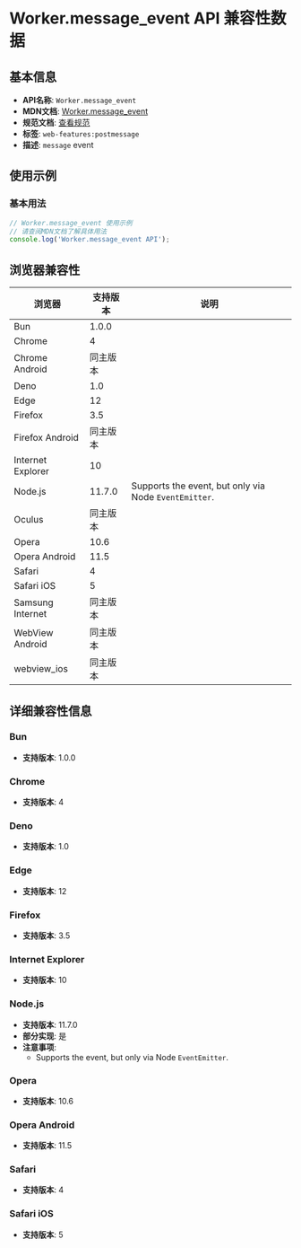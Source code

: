 # Worker.message_event API 兼容性数据

## 基本信息

- **API名称**: `Worker.message_event`
- **MDN文档**: [Worker.message_event](https://developer.mozilla.org/docs/Web/API/Worker/message_event)
- **规范文档**: [查看规范](https://html.spec.whatwg.org/multipage/indices.html#event-message)
- **标签**: `web-features:postmessage`
- **描述**: `message` event

## 使用示例

### 基本用法

```javascript
// Worker.message_event 使用示例
// 请查阅MDN文档了解具体用法
console.log('Worker.message_event API');
```

## 浏览器兼容性

| 浏览器 | 支持版本 | 说明 |
|--------|----------|------|
| Bun | 1.0.0 |  |
| Chrome | 4 |  |
| Chrome Android | 同主版本 |  |
| Deno | 1.0 |  |
| Edge | 12 |  |
| Firefox | 3.5 |  |
| Firefox Android | 同主版本 |  |
| Internet Explorer | 10 |  |
| Node.js | 11.7.0 | Supports the event, but only via Node `EventEmitter`. |
| Oculus | 同主版本 |  |
| Opera | 10.6 |  |
| Opera Android | 11.5 |  |
| Safari | 4 |  |
| Safari iOS | 5 |  |
| Samsung Internet | 同主版本 |  |
| WebView Android | 同主版本 |  |
| webview_ios | 同主版本 |  |

## 详细兼容性信息

### Bun

- **支持版本**: 1.0.0

### Chrome

- **支持版本**: 4

### Deno

- **支持版本**: 1.0

### Edge

- **支持版本**: 12

### Firefox

- **支持版本**: 3.5

### Internet Explorer

- **支持版本**: 10

### Node.js

- **支持版本**: 11.7.0
- **部分实现**: 是
- **注意事项**:
  - Supports the event, but only via Node `EventEmitter`.

### Opera

- **支持版本**: 10.6

### Opera Android

- **支持版本**: 11.5

### Safari

- **支持版本**: 4

### Safari iOS

- **支持版本**: 5

